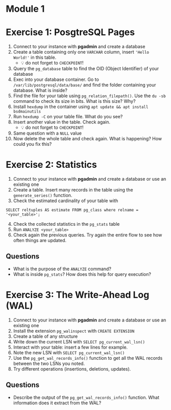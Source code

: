 # Module 1

# Exercise 1: PosgtreSQL Pages

1. Connect to your instance with **pgadmin** and create a database
2. Create a table containing only one `VARCHAR` column, insert `'Hello World!'` in this table.
    - 💡 do not forget to `CHECKPOINT`!
3. Query the `pg_database` table to find the OID (Object Identifier) of your database
4. Exec into your database container. Go to `/var/lib/postgresql/data/base/` and find the folder containing your database. What is inside?
5. Find the file for your table using `pg_relation_filepath()`. Use the `du -sb` command to check its size in bits. What is this size? Why?
6. Install `hexdump` in the container using `apt update && apt install bsdmainutils`
7. Run `hexdump -C` on your table file. What do you see?
8. Insert another value in the table. Check again.
    - 💡 do not forget to `CHECKPOINT`!
9. Same question with a `NULL` value
10. Now delete the whole table and check again. What is happening? How could you fix this?

# Exercise 2: Statistics
1. Connect to your instance with **pgadmin** and create a database or use an existing one
2. Create a table. Insert many records in the table using the `generate_series()` function.
3. Check the estimated cardinality of your table with 

```SELECT reltuples AS estimate FROM pg_class where relname = '<your_table>';```

4. Check the collected statistics in the `pg_stats` table
5. Run `ANALYZE <your_table>`
6. Check again the previous queries. Try again the entire flow to see how often things are updated.

## Questions
- What is the purpose of the `ANALYZE` command?
- What is inside `pg_stats`? How does this help for query execution?

# Exercise 3: The Write-Ahead Log (WAL)

1. Connect to your instance with **pgadmin** and create a database or use an existing one
2. Install the extension `pg_walinspect` with `CREATE EXTENSION`
3. Create a table of any structure
4. Write down the current LSN with `SELECT pg_current_wal_lsn()`
5. Interact with your table: insert a few lines for example.
6. Note the new LSN with `SELECT pg_current_wal_lsn()`
7. Use the `pg_get_wal_records_info()` function to get all the WAL records between the two LSNs you noted.
8. Try different operations (insertions, deletions, updates). 

## Questions

- Describe the output of the `pg_get_wal_records_info()` function. What information does it extract from the WAL?